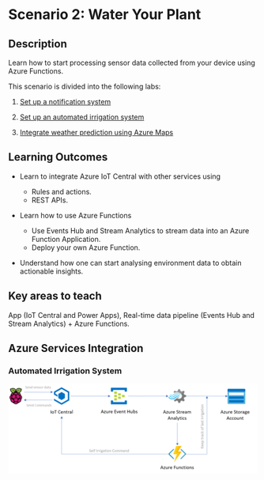 # Scenario 2: Water Your Plant

## Description

Learn how to start processing sensor data collected from your device using Azure Functions.

This scenario is divided into the following labs:

1. [Set up a notification system](Alarm_system/)

1. [Set up an automated irrigation system](Automated_irrigation/)

1. [Integrate weather prediction using Azure Maps](Weather_prediction/)

## Learning Outcomes

- Learn to integrate Azure IoT Central with other services using
    - Rules and actions.
    - REST APIs.

- Learn how to use Azure Functions

    - Use Events Hub and Stream Analytics to stream data into an Azure Function Application.
    - Deploy your own Azure Function.
    
- Understand how one can start analysing environment data to obtain actionable insights.


## Key areas to teach

App (IoT Central and Power Apps), Real-time data pipeline (Events Hub and Stream Analytics) + Azure Functions.

## Azure Services Integration

### Automated Irrigation System

![AzureServiceS2](Alarm_system/media/AzureServices_Scenario2.png)
